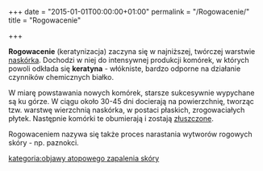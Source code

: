 +++
date = "2015-01-01T00:00:00+01:00"
permalink = "/Rogowacenie/"
title = "Rogowacenie"

+++

**Rogowacenie** (keratynizacja) zaczyna się w najniższej, twórczej warstwie [naskórka](/atopedia/Naskórek "wikilink"). Dochodzi w niej do intensywnej produkcji komórek, w których powoli odkłada się **keratyna** - włókniste, bardzo odporne na działanie czynników chemicznych białko.

W miarę powstawania nowych komórek, starsze sukcesywnie wypychane są ku górze. W ciągu około 30-45 dni docierają na powierzchnię, tworząc tzw. warstwę wierzchnią naskórka, w postaci płaskich, zrogowaciałych płytek. Następnie komórki te obumierają i zostają [złuszczone](/atopedia/Łuszczenie "wikilink").

Rogowaceniem nazywa się także proces narastania wytworów rogowych skóry - np. paznokci.

[kategoria:objawy atopowego zapalenia skóry](/atopedia/kategoria:objawy_atopowego_zapalenia_skóry "wikilink")